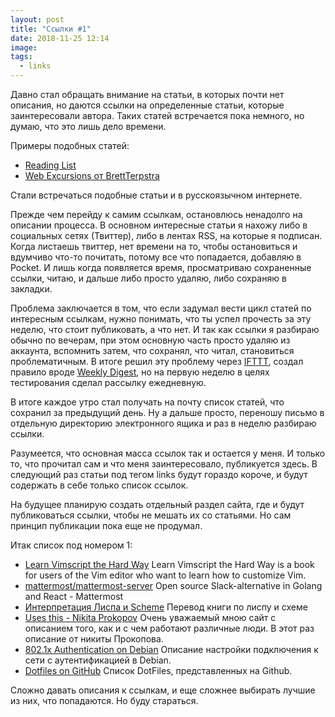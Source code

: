 ```yaml
---
layout: post
title: "Ссылки #1"
date: 2018-11-25 12:14
image:
tags:
  - links
---
```


Давно стал обращать внимание на статьи, в которых почти нет описания, но даются ссылки на определенные статьи, которые заинтересовали автора. Таких статей встречается пока немного, но думаю, что это лишь дело времени.

Примеры подобных статей:

* [Reading List](https://www.brucelawson.co.uk/2018/reading-list-215/)
* [Web Excursions от BrettTerpstra](http://brettterpstra.com/2018/11/06/web-excursions-for-november-06-2018/)

Стали встречаться подобные статьи и в русскоязычном интернете.

Прежде чем перейду к самим ссылкам, остановлюсь ненадолго на описании процесса. В основном интересные статьи я нахожу либо в социальных сетях (Твиттер), либо в лентах RSS, на которые я подписан. Когда листаешь твиттер, нет времени на то, чтобы остановиться и вдумчиво что-то почитать, потому все что попадается, добавляю в Pocket. И лишь когда появляется время, просматриваю сохраненные ссылки, читаю, и дальше либо просто удаляю, либо сохраняю в закладки.

Проблема заключается в том, что если задумал вести цикл статей по интересным ссылкам, нужно понимать, что ты успел прочесть за эту неделю, что стоит публиковать, а что нет. И так как ссылки я разбираю обычно по вечерам, при этом основную часть просто удаляю из аккаунта, вспомнить затем, что сохранял, что читал, становиться проблематичным. В итоге решил эту проблему через [IFTTT](https://ifttt.com), создал правило вроде [Weekly Digest](https://ifttt.com/applets/175295p-weekly-pocket-digest), но на первую неделю в целях тестирования сделал рассылку ежедневную.

В итоге каждое утро стал получать на почту список статей, что сохранил за предыдущий день. Ну а дальше просто, переношу письмо в отдельную директорию электронного ящика и раз в неделю разбираю ссылки.

Разумеется, что основная масса ссылок так и остается у меня. И только то, что прочитал сам и что меня заинтересовало, публикуется здесь. В следующий раз статьи под тегом links будут гораздо короче, и будут содержать в себе только список ссылок.

На будущее планирую создать отдельный раздел сайта, где и будут публиковаться ссылки, чтобы не мешать их со статьями. Но сам принцип публикации пока еще не продумал.

Итак список под номером 1:

* [Learn Vimscript the Hard Way](http://learnvimscriptthehardway.stevelosh.com) Learn Vimscript the Hard Way is a book for users of the Vim editor who want to learn how to customize Vim.
* [mattermost/mattermost-server](https://github.com/mattermost/mattermost-server) Open source Slack-alternative in Golang and React - Mattermost
* [Интерпретация Лиспа и Scheme](http://blog.ilammy.net/lisp/) Перевод книги по лиспу и схеме
* [Uses this - Nikita Prokopov](https://usesthis.com/interviews/nikita.prokopov/) Очень уважаемый мною сайт с описанием того, как и с чем работают различные люди. В этот раз описание от никиты Прокопова.
* [802.1x Authentication on Debian](https://etbe.coker.com.au/2016/07/22/802-1x-authentication-on-debian/) Описание настройки подключения к сети с аутентификацией в Debian.
* [Dotfiles on GitHub](https://dotfiles.github.io) Список DotFiles, представленных на Github.

Сложно давать описания к ссылкам, и еще сложнее выбирать лучшие из них, что попадаются. Но буду стараться.
